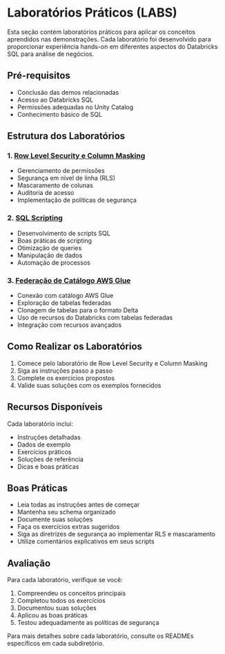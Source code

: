 # Laboratórios Práticos (LABS)

Esta seção contém laboratórios práticos para aplicar os conceitos aprendidos nas demonstrações. Cada laboratório foi desenvolvido para proporcionar experiência hands-on em diferentes aspectos do Databricks SQL para análise de negócios.

## Pré-requisitos

- Conclusão das demos relacionadas
- Acesso ao Databricks SQL
- Permissões adequadas no Unity Catalog
- Conhecimento básico de SQL

## Estrutura dos Laboratórios

### 1. [Row Level Security e Column Masking](./README_RLS_CM.md)
- Gerenciamento de permissões
- Segurança em nível de linha (RLS)
- Mascaramento de colunas
- Auditoria de acesso
- Implementação de políticas de segurança

### 2. [SQL Scripting](./README_SQL_Scripting.md)
- Desenvolvimento de scripts SQL
- Boas práticas de scripting
- Otimização de queries
- Manipulação de dados
- Automação de processos

### 3. [Federação de Catálogo AWS Glue](./README_Glue.md)
- Conexão com catálogo AWS Glue
- Exploração de tabelas federadas
- Clonagem de tabelas para o formato Delta
- Uso de recursos do Databricks com tabelas federadas
- Integração com recursos avançados

## Como Realizar os Laboratórios

1. Comece pelo laboratório de Row Level Security e Column Masking
2. Siga as instruções passo a passo
3. Complete os exercícios propostos
4. Valide suas soluções com os exemplos fornecidos

## Recursos Disponíveis

Cada laboratório inclui:
- Instruções detalhadas
- Dados de exemplo
- Exercícios práticos
- Soluções de referência
- Dicas e boas práticas

## Boas Práticas

- Leia todas as instruções antes de começar
- Mantenha seu schema organizado
- Documente suas soluções
- Faça os exercícios extras sugeridos
- Siga as diretrizes de segurança ao implementar RLS e mascaramento
- Utilize comentários explicativos em seus scripts

## Avaliação

Para cada laboratório, verifique se você:
1. Compreendeu os conceitos principais
2. Completou todos os exercícios
3. Documentou suas soluções
4. Aplicou as boas práticas
5. Testou adequadamente as políticas de segurança

Para mais detalhes sobre cada laboratório, consulte os READMEs específicos em cada subdiretório. 